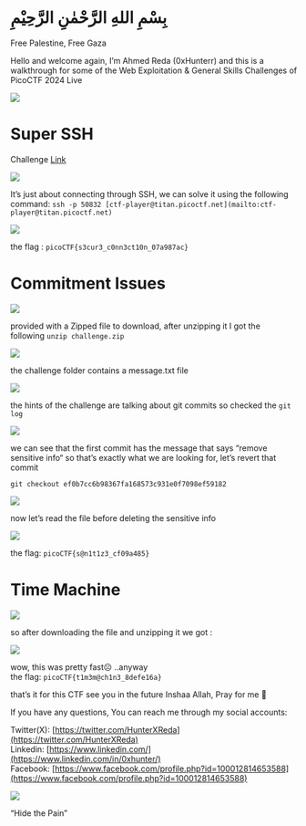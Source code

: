 # بِسْمِ اللهِ الرَّحْمٰنِ الرَّحِيْمِ

Free Palestine, Free Gaza

Hello and welcome again, I’m Ahmed Reda (0xHunterr) and this is a walkthrough for some of the Web Exploitation & General Skills Challenges of PicoCTF 2024 Live

![](https://miro.medium.com/v2/resize:fit:500/0*cZkyCYPOzEIs7K-Q.jpg)

# Super SSH

Challenge [Link](https://play.picoctf.org/events/73/challenges/challenge/424?category=5&page=1&team_solved=0&user_solved=0)

![](https://miro.medium.com/v2/resize:fit:875/1*7y9L7QFVyLBuydKWg2bYjA.png)

It’s just about connecting through SSH, we can solve it using the following command: `ssh -p 50832 [ctf-player@titan.picoctf.net](mailto:ctf-player@titan.picoctf.net)`

![](https://miro.medium.com/v2/resize:fit:875/1*RB1yUfeJTL0wA9aqSoeRYQ.png)

the flag : `picoCTF{s3cur3_c0nn3ct10n_07a987ac}`

# Commitment Issues

![](https://miro.medium.com/v2/resize:fit:875/1*RXs32-hMyzcfRXa23JBoFg.png)

provided with a Zipped file to download, after unzipping it I got the following `unzip challenge.zip`

![](https://miro.medium.com/v2/resize:fit:831/1*b2gtHi9MEoepaQBHGlAwGg.png)

the challenge folder contains a message.txt file

![](https://miro.medium.com/v2/resize:fit:810/1*YNsPOGEa507I2m6tTleohQ.png)

the hints of the challenge are talking about git commits so checked the `git log`

![](https://miro.medium.com/v2/resize:fit:875/1*fjqqOkabF3zv0EROZlpgyg.png)

we can see that the first commit has the message that says “remove sensitive info“ so that’s exactly what we are looking for, let’s revert that commit

`git checkout ef0b7cc6b98367fa168573c931e0f7098ef59182`

![](https://miro.medium.com/v2/resize:fit:839/1*L2zK1thjViqXTw4t62ui1w.png)

now let’s read the file before deleting the sensitive info

![](https://miro.medium.com/v2/resize:fit:833/1*fpE7DIhGHvmxUF9pzYmv6Q.png)

the flag: `picoCTF{s@n1t1z3_cf09a485}`

# Time Machine

![](https://miro.medium.com/v2/resize:fit:875/1*JCpcjkU7oxi4E4tlD5XKLQ.png)

so after downloading the file and unzipping it we got :

![](https://miro.medium.com/v2/resize:fit:875/1*S2upWgF-WRGYdfJCc6Nozg.png)

wow, this was pretty fast☹ ..anyway  
the flag: `picoCTF{t1m3m@ch1n3_8defe16a}`

that’s it for this CTF see you in the future Inshaa Allah, Pray for me 🙏

If you have any questions, You can reach me through my social accounts:

Twitter(X): [https://twitter.com/HunterXReda](https://twitter.com/HunterXReda)  
Linkedin: [https://www.linkedin.com/](https://www.linkedin.com/in/0xhunter/)  
Facebook: [https://www.facebook.com/profile.php?id=100012814653588](https://www.facebook.com/profile.php?id=100012814653588)

![](https://miro.medium.com/v2/resize:fit:875/0*QpgOjgmy0u12llnF.jpg)

“Hide the Pain”